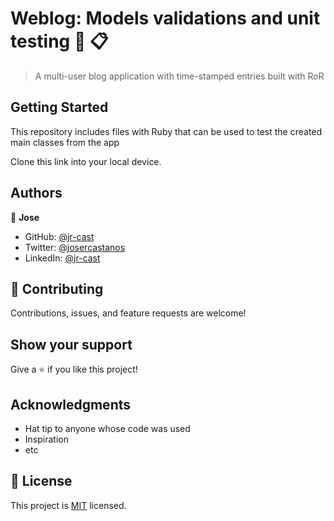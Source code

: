 # Weblog: Models validations and unit testing 🧪 📋

>  A multi-user blog application with time-stamped entries built with RoR

## Getting Started

This repository includes files with Ruby that can be used to test the created main classes from the app

Clone this link into your local device.

## Authors

👤 **Jose**

- GitHub: [@jr-cast](https://github.com/jr-cast)
- Twitter: [@josercastanos](https://twitter.com/josercastanos)
- LinkedIn: [@jr-cast](https://linkedin.com/in/jr-cast)

## 🤝 Contributing

Contributions, issues, and feature requests are welcome!


## Show your support

Give a ⭐️ if you like this project!

## Acknowledgments

- Hat tip to anyone whose code was used
- Inspiration
- etc

## 📝 License

This project is [MIT](./MIT.md) licensed.

